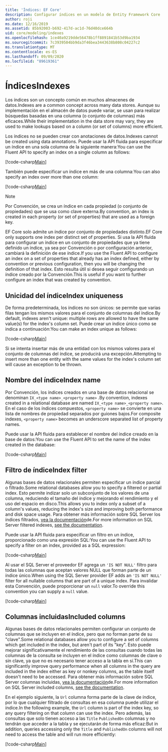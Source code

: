 ```yaml
---
title: 'Índices: EF Core'
description: Configurar índices en un modelo de Entity Framework Core
author: roji
ms.date: 12/16/2019
ms.assetid: 85b92003-b692-417d-ac1d-76d40dce664b
uid: core/modeling/indexes
ms.openlocfilehash: 1ce40a9219dde56478b1ff8891841b53d9ba1934
ms.sourcegitcommit: 7c3939504bb9da3f46bea3443638b808c04227c2
ms.translationtype: MT
ms.contentlocale: es-ES
ms.lasthandoff: 09/09/2020
ms.locfileid: "89619361"
---
```

# <a name="indexes"></a><span data-ttu-id="b55ba-103">Índices</span><span class="sxs-lookup"><span data-stu-id="b55ba-103">Indexes</span></span>

<span data-ttu-id="b55ba-104">Los índices son un concepto común en muchos almacenes de datos.</span><span class="sxs-lookup"><span data-stu-id="b55ba-104">Indexes are a common concept across many data stores.</span></span> <span data-ttu-id="b55ba-105">Aunque su implementación en el almacén de datos puede variar, se usan para realizar búsquedas basadas en una columna (o conjunto de columnas) más eficaces.</span><span class="sxs-lookup"><span data-stu-id="b55ba-105">While their implementation in the data store may vary, they are used to make lookups based on a column (or set of columns) more efficient.</span></span>

<span data-ttu-id="b55ba-106">Los índices no se pueden crear con anotaciones de datos.</span><span class="sxs-lookup"><span data-stu-id="b55ba-106">Indexes cannot be created using data annotations.</span></span> <span data-ttu-id="b55ba-107">Puede usar la API fluida para especificar un índice en una sola columna de la siguiente manera:</span><span class="sxs-lookup"><span data-stu-id="b55ba-107">You can use the Fluent API to specify an index on a single column as follows:</span></span>

[!code-csharp[Main](../../../samples/core/Modeling/FluentAPI/Index.cs?name=Index&highlight=4)]

<span data-ttu-id="b55ba-108">También puede especificar un índice en más de una columna:</span><span class="sxs-lookup"><span data-stu-id="b55ba-108">You can also specify an index over more than one column:</span></span>

[!code-csharp[Main](../../../samples/core/Modeling/FluentAPI/IndexComposite.cs?name=Composite&highlight=4)]

> [!NOTE]
> <span data-ttu-id="b55ba-109">Por Convención, se crea un índice en cada propiedad (o conjunto de propiedades) que se usa como clave externa.</span><span class="sxs-lookup"><span data-stu-id="b55ba-109">By convention, an index is created in each property (or set of properties) that are used as a foreign key.</span></span>
>
> <span data-ttu-id="b55ba-110">EF Core solo admite un índice por conjunto de propiedades distinto.</span><span class="sxs-lookup"><span data-stu-id="b55ba-110">EF Core only supports one index per distinct set of properties.</span></span> <span data-ttu-id="b55ba-111">Si usa la API fluida para configurar un índice en un conjunto de propiedades que ya tiene definido un índice, ya sea por Convención o por configuración anterior, cambiará la definición de ese índice.</span><span class="sxs-lookup"><span data-stu-id="b55ba-111">If you use the Fluent API to configure an index on a set of properties that already has an index defined, either by convention or previous configuration, then you will be changing the definition of that index.</span></span> <span data-ttu-id="b55ba-112">Esto resulta útil si desea seguir configurando un índice creado por la Convención.</span><span class="sxs-lookup"><span data-stu-id="b55ba-112">This is useful if you want to further configure an index that was created by convention.</span></span>

## <a name="index-uniqueness"></a><span data-ttu-id="b55ba-113">Unicidad del índice</span><span class="sxs-lookup"><span data-stu-id="b55ba-113">Index uniqueness</span></span>

<span data-ttu-id="b55ba-114">De forma predeterminada, los índices no son únicos: se permite que varias filas tengan los mismos valores para el conjunto de columnas del índice.</span><span class="sxs-lookup"><span data-stu-id="b55ba-114">By default, indexes aren't unique: multiple rows are allowed to have the same value(s) for the index's column set.</span></span> <span data-ttu-id="b55ba-115">Puede crear un índice único como se indica a continuación:</span><span class="sxs-lookup"><span data-stu-id="b55ba-115">You can make an index unique as follows:</span></span>

[!code-csharp[Main](../../../samples/core/Modeling/FluentAPI/IndexUnique.cs?name=IndexUnique&highlight=5)]

<span data-ttu-id="b55ba-116">Si se intenta insertar más de una entidad con los mismos valores para el conjunto de columnas del índice, se producirá una excepción.</span><span class="sxs-lookup"><span data-stu-id="b55ba-116">Attempting to insert more than one entity with the same values for the index's column set will cause an exception to be thrown.</span></span>

## <a name="index-name"></a><span data-ttu-id="b55ba-117">Nombre del índice</span><span class="sxs-lookup"><span data-stu-id="b55ba-117">Index name</span></span>

<span data-ttu-id="b55ba-118">Por Convención, los índices creados en una base de datos relacional se denominan `IX_<type name>_<property name>` .</span><span class="sxs-lookup"><span data-stu-id="b55ba-118">By convention, indexes created in a relational database are named `IX_<type name>_<property name>`.</span></span> <span data-ttu-id="b55ba-119">En el caso de los índices compuestos, `<property name>` se convierte en una lista de nombres de propiedad separados por guiones bajos.</span><span class="sxs-lookup"><span data-stu-id="b55ba-119">For composite indexes, `<property name>` becomes an underscore separated list of property names.</span></span>

<span data-ttu-id="b55ba-120">Puede usar la API fluida para establecer el nombre del índice creado en la base de datos:</span><span class="sxs-lookup"><span data-stu-id="b55ba-120">You can use the Fluent API to set the name of the index created in the database:</span></span>

[!code-csharp[Main](../../../samples/core/Modeling/FluentAPI/IndexName.cs?name=IndexName&highlight=5)]

## <a name="index-filter"></a><span data-ttu-id="b55ba-121">Filtro de índice</span><span class="sxs-lookup"><span data-stu-id="b55ba-121">Index filter</span></span>

<span data-ttu-id="b55ba-122">Algunas bases de datos relacionales permiten especificar un índice parcial o filtrado.</span><span class="sxs-lookup"><span data-stu-id="b55ba-122">Some relational databases allow you to specify a filtered or partial index.</span></span> <span data-ttu-id="b55ba-123">Esto permite indizar solo un subconjunto de los valores de una columna, reduciendo el tamaño del índice y mejorando el rendimiento y el uso del espacio en disco.</span><span class="sxs-lookup"><span data-stu-id="b55ba-123">This allows you to index only a subset of a column's values, reducing the index's size and improving both performance and disk space usage.</span></span> <span data-ttu-id="b55ba-124">Para obtener más información sobre SQL Server los índices filtrados, [vea la documentación](/sql/relational-databases/indexes/create-filtered-indexes)de.</span><span class="sxs-lookup"><span data-stu-id="b55ba-124">For more information on SQL Server filtered indexes, [see the documentation](/sql/relational-databases/indexes/create-filtered-indexes).</span></span>

<span data-ttu-id="b55ba-125">Puede usar la API fluida para especificar un filtro en un índice, proporcionado como una expresión SQL:</span><span class="sxs-lookup"><span data-stu-id="b55ba-125">You can use the Fluent API to specify a filter on an index, provided as a SQL expression:</span></span>

[!code-csharp[Main](../../../samples/core/Modeling/FluentAPI/IndexFilter.cs?name=IndexFilter&highlight=5)]

<span data-ttu-id="b55ba-126">Al usar el SQL Server el proveedor EF agrega un `'IS NOT NULL'` filtro para todas las columnas que aceptan valores NULL que forman parte de un índice único.</span><span class="sxs-lookup"><span data-stu-id="b55ba-126">When using the SQL Server provider EF adds an `'IS NOT NULL'` filter for all nullable columns that are part of a unique index.</span></span> <span data-ttu-id="b55ba-127">Para invalidar esta Convención, puede proporcionar un `null` valor.</span><span class="sxs-lookup"><span data-stu-id="b55ba-127">To override this convention you can supply a `null` value.</span></span>

[!code-csharp[Main](../../../samples/core/Modeling/FluentAPI/IndexNoFilter.cs?name=IndexNoFilter&highlight=6)]

## <a name="included-columns"></a><span data-ttu-id="b55ba-128">Columnas incluidas</span><span class="sxs-lookup"><span data-stu-id="b55ba-128">Included columns</span></span>

<span data-ttu-id="b55ba-129">Algunas bases de datos relacionales permiten configurar un conjunto de columnas que se incluyen en el índice, pero que no forman parte de su "clave".</span><span class="sxs-lookup"><span data-stu-id="b55ba-129">Some relational databases allow you to configure a set of columns which get included in the index, but aren't part of its "key".</span></span> <span data-ttu-id="b55ba-130">Esto puede mejorar significativamente el rendimiento de las consultas cuando todas las columnas de la consulta se incluyen en el índice como columnas de clave o sin clave, ya que no es necesario tener acceso a la tabla en sí.</span><span class="sxs-lookup"><span data-stu-id="b55ba-130">This can significantly improve query performance when all columns in the query are included in the index either as key or nonkey columns, as the table itself doesn't need to be accessed.</span></span> <span data-ttu-id="b55ba-131">Para obtener más información sobre SQL Server columnas incluidas, [vea la documentación](/sql/relational-databases/indexes/create-indexes-with-included-columns)de.</span><span class="sxs-lookup"><span data-stu-id="b55ba-131">For more information on SQL Server included columns, [see the documentation](/sql/relational-databases/indexes/create-indexes-with-included-columns).</span></span>

<span data-ttu-id="b55ba-132">En el ejemplo siguiente, la `Url` columna forma parte de la clave de índice, por lo que cualquier filtrado de consultas en esa columna puede utilizar el índice.</span><span class="sxs-lookup"><span data-stu-id="b55ba-132">In the following example, the `Url` column is part of the index key, so any query filtering on that column can use the index.</span></span> <span data-ttu-id="b55ba-133">Pero además, las consultas que solo tienen acceso a las `Title` `PublishedOn` columnas y no tendrán que acceder a la tabla y se ejecutarán de forma más eficaz:</span><span class="sxs-lookup"><span data-stu-id="b55ba-133">But in addition, queries accessing only the `Title` and `PublishedOn` columns will not need to access the table and will run more efficiently:</span></span>

[!code-csharp[Main](../../../samples/core/Modeling/FluentAPI/IndexInclude.cs?name=IndexInclude&highlight=5-9)]
